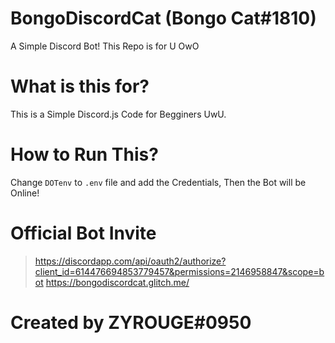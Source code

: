 # BongoDiscordCat (Bongo Cat#1810)
A Simple Discord Bot! This Repo is for U OwO

# What is this for?
This is a Simple Discord.js Code for Begginers UwU.

# How to Run This?
Change `DOTenv` to `.env` file and add the Credentials,
Then the Bot will be Online!

# Official Bot Invite
 > https://discordapp.com/api/oauth2/authorize?client_id=614476694853779457&permissions=2146958847&scope=bot
 > https://bongodiscordcat.glitch.me/
 
 # Created by **ZYROUGE#0950**
